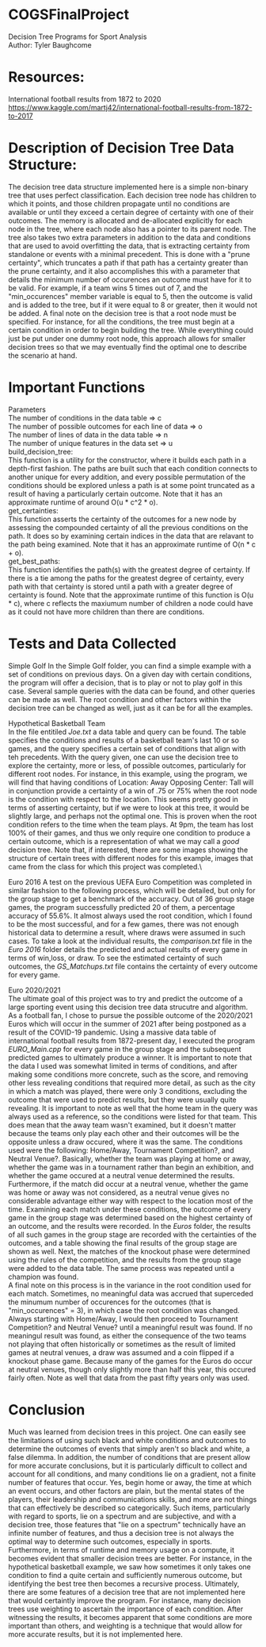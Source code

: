 # COGSFinalProject
Decision Tree Programs for Sport Analysis\
Author: Tyler Baughcome

# Resources: 
International football results from 1872 to 2020
https://www.kaggle.com/martj42/international-football-results-from-1872-to-2017

# Description of Decision Tree Data Structure:
  The decision tree data structure implemented here is a simple non-binary tree that uses perfect classification.
  Each decision tree node has children to which it points, and those children propagate until
  no conditions are available or until they exceed a certain degree of certainty with one of
  their outcomes. The memory is allocated and de-allocated explicitly for each node in the tree,
  where each node also has a pointer to its parent node. The tree also takes two extra parameters
  in addition to the data and conditions that are used to avoid overfitting the data, that is extracting
  certainty from standalone or events with a minimal precedent. This is done with a "prune certainty", which
  truncates a path if that path has a certainty greater than the prune certainty, and it also accomplishes
  this with a parameter that details the minimum number of occurences an outcome must have for it to be valid. 
  For example, if a team wins 5 times out of 7, and the "min_occurences" member variable is equal to 5, then the
  outcome is valid and is added to the tree, but if it were equal to 8 or greater, then it would not be added.
  A final note on the decision tree is that a root node must be specified. For instance, for all the conditions, the
  tree must begin at a certain condition in order to begin building the tree. While everything could just be put under 
  one dummy root node, this approach allows for smaller decision trees so that we may eventually find the optimal one to
  describe the scenario at hand.

# Important Functions
  Parameters\
   The number of conditions in the data table => c\
   The number of possible outcomes for each line of data => o\
   The number of lines of data in the data table => n\
   The number of unique features in the data set => u\
  build_decision_tree:\
    This function is a utility for the constructor, where it builds each path in a depth-first
    fashion. The paths are built such that each condition connects to another unique for every 
    addition, and every possible permutation of the conditions should be explored unless a path
    is at some point truncated as a result of having a particularly certain outcome.
    Note that it has an approximate runtime of around O(u * c^2 * o).\
  get_certainties:\
    This function asserts the certainty of the outcomes for a new node by assessing the compounded
    certainty of all the previous conditions on the path. It does so by examining certain indices in 
    the data that are relavant to the path being examined.
    Note that it has an approximate runtime of O(n * c + o).\
  get_best_paths:\
    This function identifies the path(s) with the greatest degree of certainty. If there is a tie
    among the paths for the greatest degree of certainty, every path with that certainty is stored
    until a path with a greater degree of certainty is found. 
    Note that the approximate runtime of this function is O(u * c), where c reflects the maxiumum
    number of children a node could have as it could not have more children than there are conditions.
# Tests and Data Collected

Simple Golf
  In the Simple Golf folder, you can find a simple example with a set of conditions on previous days.
  On a given day with certain conditions, the program will offer a decision, that is to play or not to
  play golf in this case. Several sample queries with the data can be found, and other queries can be made
  as well. The root condition and other factors within the decision tree can be changed as well, just as it can
  be for all the examples.

Hypothetical Basketball Team\
  In the file entitiled *Joe.txt* a data table and query can be found. The table specifies the conditions
  and results of a basketball team's last 10 or so games, and the query specifies a certain set of conditions
  that align with teh precedents. With the query given, one can use the decision tree to explore the certainty,
  more or less, of possible outcomes, particularly for different root nodes. 
  For instance, in this example, using the program, we will find that having conditions of
  Location: Away 
  Opposing Center: Tall
  will in conjunction provide a certainty of a win of .75 or 75% when the root node is the condition
  with respect to the location. This seems pretty good in terms of asserting certainty, but if we were
  to look at this tree, it would be slightly large, and perhaps not the optimal one.
  This is proven when the root condition refers to the time when the team plays. At 9pm, the team has lost 
  100% of their games, and thus we only require one condition to produce a certain outcome, which is a 
  representation of what we may call a *good* decision tree.
  Note that, if interested, there are some images showing the structure of certain trees with different nodes
  for this example, images that came from the class for which this project was completed.\

Euro 2016
A test on the previous UEFA Euro Competition was completed in similar fashsion to the following process, which will be
detailed, but only for the group stage to get a benchmark of the accuracy. Out of 36 group stage games, the program successfully predicted 20 of them, a percentage accuracy of 55.6%. It almost always used the root condition, which I found to be the most successful, and for a few games, there was not enough historical data to determine a result, where draws were assumed in such cases. To take a look at the individual results, the *comparison.txt* file in the *Euro 2016* folder details the predicted and actual results of every game in terms of win,loss, or draw. To see the estimated certainty of such outcomes, the *GS_Matchups.txt* file contains the certainty of every outcome for every game.

Euro 2020/2021\
  The ultimate goal of this project was to try and predict the outcome of a large sporting event using this decision
  tree data strucutre and algorithm. As a football fan, I chose to pursue the possible outcome of the 2020/2021 Euros
  which will occur in the summer of 2021 after being postponed as a result of the COVID-19 pandemic. Using a massive data
  table of international football results from 1872-present day, I executed the program *EURO_Main.cpp* for every game in the 
  group stage and the subsequent predicted games to ultimately produce a winner. It is important to note that the data I used was
  somewhat limited in terms of conditions, and after making some conditions more concrete, such as the score, and removing other less
  revealing conditions that required more detail, as such as the city in which a match was played, there were only 3 conditions, excluding
  the outcome that were used to predict results, but they were usually quite revealing. It is important to note as well that the home team
  in the query was always used as a reference, so the conditions were listed for that team. This does mean that the away team wasn't examined, but
  it doesn't matter because the teams only play each other and their outcomes will be the opposite unless a draw occured, where it was the same.
  The conditions used were the following: Home/Away, Tournament Competition?, and Neutral Venue?. Basically, whether the team was playing at home
  or away, whether the game was in a tournament rather than begin an exhibition, and whether the game occured at a neutral venue determined the results.
  Furthermore, if the match did occur at a neutral venue, whether the game was home or away was not considered, as a neutral venue gives no considerable
  advantage either way with respect to the location most of the time. Examining each match under these conditions, the outcome of every game in the group stage
  was determined based on the highest certainty of an outcome, and the results were recorded. In the *Euros* folder, the results of all such games
  in the group stage are recorded with the certainties of the outcomes, and a table showing the final results of the group stage are shown as well.
  Next, the matches of the knockout phase were determined using the rules of the competition, and the results from the group stage were added to 
  the data table. The same process was repeated until a champion was found.\
  A final note on this process is in the variance in the root condition used for each match. Sometimes, no meaningful data was accrued that superceded
  the minumum number of occurences for the outcomes (that is "min_occurences" = 3), in which case the root condition was changed. Always starting with
  Home/Away, I would then proceed to Tournament Competition? and Neutral Venue? until a meaningful result was found. If no meaningul result was found, as
  either the consequence of the two teams not playing that often historically or sometimes as the result of limited games at neutral venues, a draw was assumed
  and a coin flipped if a knockout phase game. Because many of the games for the Euros do occur at neutral venues, though only slightly more than half this year,
  this occured fairly often. Note as well that data from the past fifty years only was used.
# Conclusion
Much was learned from decision trees in this project. One can easily see the limitations of using such black and white conditions and outcomes 
to determine the outcomes of events that simply aren't so black and white, a false dilemma. In addition, the number of conditions that are present
allow for more accurate conclusions, but it is particularly difficult to collect and account for all conditions, and many conditions lie on a gradient, not
a finite number of features that occur. Yes, begin home or away, the time at which an event occurs, and other factors are plain, but the mental states 
of the players, their leadership and communications skills, and more are not things that can effectively be described so categorically. Such items, particularly
with regard to sports, lie on a spectrum and are subjective, and with a decision tree, those features that "lie on a spectrum" technically have an infinite 
number of features, and thus a decision tree is not always the optimal way to determine such outcomes, especially in sports.\
Furthermore, in terms of runtime and memory usage on a compute, it becomes evident that smaller decision trees are better. For instance, in the hypothetical
basketball example, we saw how sometimes it only takes one condition to find a quite certain and sufficiently numerous outcome, but identifying the best tree
then becomes a recursive process. 
Ultimately, there are some features of a decision tree that are not implemented here that would certaintly improve the program. For instance, many decision
trees use weighting to ascertain the importance of each condition. After witnessing the results, it becomes apparent that some conditions are more important
than others, and weighting is a technique that would allow for more accurate results, but it is not implemented here.
  

  
